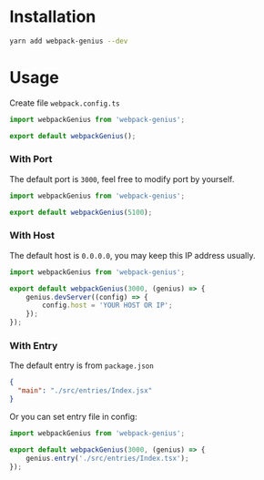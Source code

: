 # Installation
```bash
yarn add webpack-genius --dev
```

# Usage
Create file `webpack.config.ts`
```typescript
import webpackGenius from 'webpack-genius';

export default webpackGenius();
```

### With Port
The default port is `3000`, feel free to modify port by yourself.
```typescript
import webpackGenius from 'webpack-genius';

export default webpackGenius(5100);
```

### With Host
The default host is `0.0.0.0`, you may keep this IP address usually.
```typescript
import webpackGenius from 'webpack-genius';

export default webpackGenius(3000, (genius) => {
    genius.devServer((config) => {
        config.host = 'YOUR HOST OR IP';
    });
});
```

### With Entry
The default entry is from `package.json`
```json
{
  "main": "./src/entries/Index.jsx"
}
```
Or you can set entry file in config:
```typescript
import webpackGenius from 'webpack-genius';

export default webpackGenius(3000, (genius) => {
    genius.entry('./src/entries/Index.tsx');
});
```
